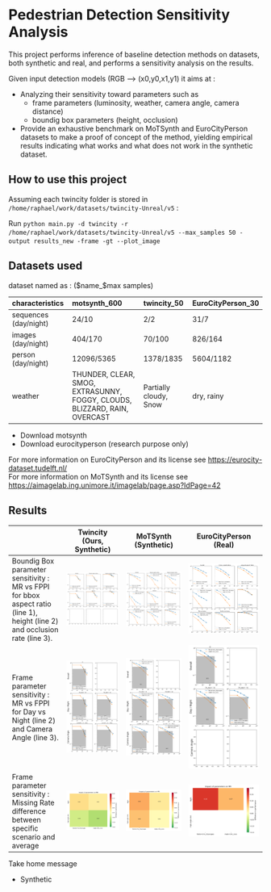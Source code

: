 
# Pedestrian Detection Sensitivity Analysis

This project performs inference of baseline detection methods on datasets, both synthetic and real, and performs a sensitivity analysis on the results.

Given input detection models (RGB --> (x0,y0,x1,y1) it aims at :
- Analyzing their sensitivity toward parameters such as 
  - frame parameters (luminosity, weather, camera angle, camera distance)
  - boundig box parameters (height, occlusion)
- Provide an exhaustive benchmark on MoTSynth and EuroCityPerson datasets to make a proof of concept of the method, yielding empirical results indicating what works and what does not work in the synthetic dataset.

## How to use this project

Assuming each twincity folder is stored in `/home/raphael/work/datasets/twincity-Unreal/v5` :


Run `python main.py -d twincity -r /home/raphael/work/datasets/twincity-Unreal/v5 --max_samples 50 -output results_new -frame -gt --plot_image`


## Datasets used 

dataset named as : ($name_$max samples)

| characteristics       | motsynth_600                                                              | twincity_50            | EuroCityPerson_30   |
|:----------------------|:--------------------------------------------------------------------------|:-----------------------|:--------------------|
| sequences (day/night) | 24/10                                                                     | 2/2                    | 31/7                |
| images (day/night)    | 404/170                                                                   | 70/100                 | 826/164             |
| person (day/night)    | 12096/5365                                                                | 1378/1835              | 5604/1182           |
| weather               | THUNDER, CLEAR, SMOG, EXTRASUNNY, FOGGY, CLOUDS, BLIZZARD, RAIN, OVERCAST | Partially cloudy, Snow | dry, rainy          |


- Download motsynth
- Download eurocityperson (research purpose only) 

For more information on EuroCityPerson and its license see https://eurocity-dataset.tudelft.nl/  
For more information on MoTSynth and its license see https://aimagelab.ing.unimore.it/imagelab/page.asp?IdPage=42  


## Results 

|                                                                                                                             | **Twincity (Ours, Synthetic)**                                                                                                                                                                             | MoTSynth (Synthetic)                                                                        | EuroCityPerson (Real)                                                                              |
|-----------------------------------------------------------------------------------------------------------------------------|------------------------------------------------------------------------------------------------------------------------------------------------------------------------------------------------------------|---------------------------------------------------------------------------------------------|----------------------------------------------------------------------------------------------------|
| Boundig Box parameter sensitivity : MR vs FPPI for bbox aspect ratio (line 1), height (line 2) and occlusion rate (line 3). | ![gtbbox_cofactor_fppi_mr.png](reference_results%2Ftwincity50%2Fgtbbox_cofactor_fppi_mr.png)                                                                                                               | ![gtbbox_cofactor_fppi_mr.png](reference_results%2Fmotsynth600%2Fgtbbox_cofactor_fppi_mr.png) | ![gtbbox_cofactor_fppi_mr.png](reference_results%2FEuroCityPerson30%2Fgtbbox_cofactor_fppi_mr.png) |
| Frame parameter sensitivity :  MR vs FPPI for Day vs Night (line 2) and Camera Angle (line 3).                              | ![Image 1](reference_results/twincity50/frame_cofactor_fppi_mr.png)                                                                                                                                        | ![frame_cofactor_fppi_mr.png](reference_results%2Fmotsynth600%2Fframe_cofactor_fppi_mr.png) | ![frame_cofactor_fppi_mr.png](reference_results%2FEuroCityPerson30%2Fframe_cofactor_fppi_mr.png)   |
| Frame parameter sensitivity : Missing Rate difference between specific scenario and average                                 | ![Performance_difference_MR_['faster-rcnn_cityscapes', 'mask-rcnn_coco'].png](reference_results%2Ftwincity50%2FPerformance_difference_MR_%5B%27faster-rcnn_cityscapes%27%2C%20%27mask-rcnn_coco%27%5D.png) | ![Performance_difference_MR_['faster-rcnn_cityscapes', 'mask-rcnn_coco'].png](reference_results%2Fmotsynth600%2FPerformance_difference_MR_%5B%27faster-rcnn_cityscapes%27%2C%20%27mask-rcnn_coco%27%5D.png)| ![Performance_difference_MR_['faster-rcnn_cityscapes', 'mask-rcnn_coco'].png](reference_results%2FEuroCityPerson30%2FPerformance_difference_MR_%5B%27faster-rcnn_cityscapes%27%2C%20%27mask-rcnn_coco%27%5D.png)|


Take home message
 - Synthetic 